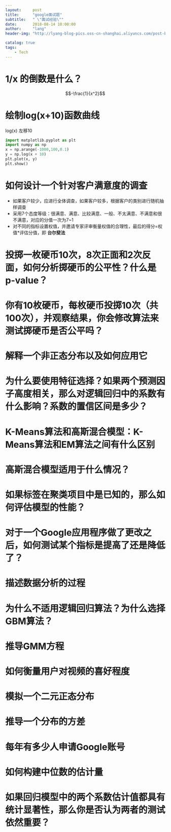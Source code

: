 ```yaml
---
layout:     post
title:      "google面试题"
subtitle:   " \"面试经验\""
date:       2018-08-14 10:00:00
author:     "lang"
header-img: "http://lyang-blog-pics.oss-cn-shanghai.aliyuncs.com/post-bg-2017/0330/170330.jpg"

catalog: true
tags:
    - Tech
---
```


# 1/x 的倒数是什么？

$$-\frac{1}{x^2}$$

# 绘制log(x+10)函数曲线

log(x) 左移10

```python
import matplotlib.pyplot as plt
import numpy as np
x = np.arange(-1000,100,0.1)
y = np.log(x + 10)
plt.plot(x, y)
plt.show()
```

# 如何设计一个针对客户满意度的调查

* 如果客户较少，应进行全体调查，如果客户较多，根据客户的类别进行随机抽样调查
* 采用7个态度等级：很满意、满意、比较满意、一般、不太满意、不满意和很不满意，对应的分值一次为7~1
* 对不同的指标设置权值，并邀请专家评审衡量权值的合理性，最后的得分=权值*评估分值，即 **台尔斐法**

# 投掷一枚硬币10次，8次正面和2次反面，如何分析掷硬币的公平性？什么是p-value？

# 你有10枚硬币，每枚硬币投掷10次（共100次），并观察结果，你会修改算法来测试掷硬币是否公平吗？

# 解释一个非正态分布以及如何应用它

# 为什么要使用特征选择？如果两个预测因子高度相关，那么对逻辑回归中的系数有什么影响？系数的置信区间是多少？

# K-Means算法和高斯混合模型：K-Means算法和EM算法之间有什么区别

# 高斯混合模型适用于什么情况？

# 如果标签在聚类项目中是已知的，那么如何评估模型的性能？

# 对于一个Google应用程序做了更改之后，如何测试某个指标是提高了还是降低了？

# 描述数据分析的过程

# 为什么不适用逻辑回归算法？为什么选择GBM算法？

# 推导GMM方程

# 如何衡量用户对视频的喜好程度

# 模拟一个二元正态分布

# 推导一个分布的方差

# 每年有多少人申请Google账号

# 如何构建中位数的估计量

# 如果回归模型中的两个系数估计值都具有统计显著性，那么你是否认为两者的测试依然重要？